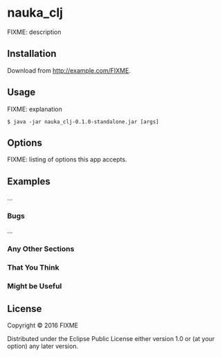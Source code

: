 # nauka_clj

FIXME: description

## Installation

Download from http://example.com/FIXME.

## Usage

FIXME: explanation

    $ java -jar nauka_clj-0.1.0-standalone.jar [args]

## Options

FIXME: listing of options this app accepts.

## Examples

...

### Bugs

...

### Any Other Sections
### That You Think
### Might be Useful

## License

Copyright © 2016 FIXME

Distributed under the Eclipse Public License either version 1.0 or (at
your option) any later version.
